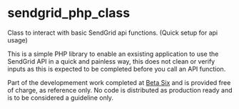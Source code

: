 # sendgrid_php_class
Class to interact with basic SendGrid api functions. (Quick setup for api usage)

This is a simple PHP library to enable an exsisting application to use the SendGrid API in a quick and painless way, this does not clean or verify inputs as this is expected to be completed before you call an API function.



Part of the developmement work completed at <a href="https://betasix.co.uk">Beta Six</a> and is provided free of charge, as reference only. No code is distributed as production ready and is to be considered a guideline only.
